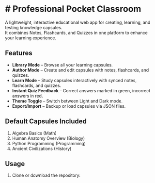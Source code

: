 # # Professional Pocket Classroom

A lightweight, interactive educational web app for creating, learning, and testing knowledge capsules.  
It combines Notes, Flashcards, and Quizzes in one platform to enhance your learning experience.

## Features

- **Library Mode** – Browse all your learning capsules.  
- **Author Mode** – Create and edit capsules with notes, flashcards, and quizzes.  
- **Learn Mode** – Study capsules interactively with synced notes, flashcards, and quizzes.  
- **Instant Quiz Feedback** – Correct answers marked in green, incorrect answers in red.  
- **Theme Toggle** – Switch between Light and Dark mode.  
- **Export/Import** – Backup or load capsules via JSON files.  

## Default Capsules Included

1. Algebra Basics (Math)  
2. Human Anatomy Overview (Biology)  
3. Python Programming (Programming)  
4. Ancient Civilizations (History)  

## Usage

1. Clone or download the repository:  
```bash

